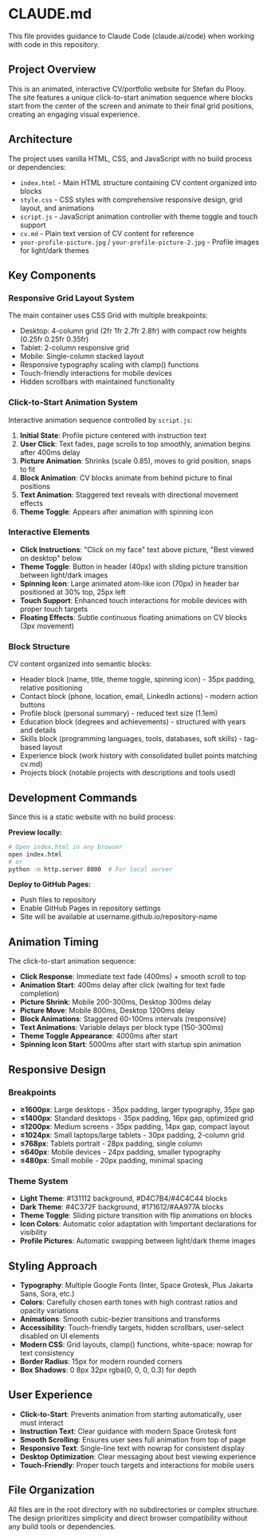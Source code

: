 # CLAUDE.md

This file provides guidance to Claude Code (claude.ai/code) when working with code in this repository.

## Project Overview

This is an animated, interactive CV/portfolio website for Stefan du Plooy. The site features a unique click-to-start animation sequence where blocks start from the center of the screen and animate to their final grid positions, creating an engaging visual experience.

## Architecture

The project uses vanilla HTML, CSS, and JavaScript with no build process or dependencies:

- `index.html` - Main HTML structure containing CV content organized into blocks
- `style.css` - CSS styles with comprehensive responsive design, grid layout, and animations
- `script.js` - JavaScript animation controller with theme toggle and touch support
- `cv.md` - Plain text version of CV content for reference
- `your-profile-picture.jpg` / `your-profile-picture-2.jpg` - Profile images for light/dark themes

## Key Components

### Responsive Grid Layout System
The main container uses CSS Grid with multiple breakpoints:
- Desktop: 4-column grid (2fr 1fr 2.7fr 2.8fr) with compact row heights (0.25fr 0.25fr 0.35fr)
- Tablet: 2-column responsive grid
- Mobile: Single-column stacked layout
- Responsive typography scaling with clamp() functions
- Touch-friendly interactions for mobile devices
- Hidden scrollbars with maintained functionality

### Click-to-Start Animation System
Interactive animation sequence controlled by `script.js`:
1. **Initial State**: Profile picture centered with instruction text
2. **User Click**: Text fades, page scrolls to top smoothly, animation begins after 400ms delay
3. **Picture Animation**: Shrinks (scale 0.85), moves to grid position, snaps to fit
4. **Block Animation**: CV blocks animate from behind picture to final positions
5. **Text Animation**: Staggered text reveals with directional movement effects
6. **Theme Toggle**: Appears after animation with spinning icon

### Interactive Elements
- **Click Instructions**: "Click on my face" text above picture, "Best viewed on desktop" below
- **Theme Toggle**: Button in header (40px) with sliding picture transition between light/dark images
- **Spinning Icon**: Large animated atom-like icon (70px) in header bar positioned at 30% top, 25px left
- **Touch Support**: Enhanced touch interactions for mobile devices with proper touch targets
- **Floating Effects**: Subtle continuous floating animations on CV blocks (3px movement)

### Block Structure
CV content organized into semantic blocks:
- Header block (name, title, theme toggle, spinning icon) - 35px padding, relative positioning
- Contact block (phone, location, email, LinkedIn actions) - modern action buttons
- Profile block (personal summary) - reduced text size (1.1em)
- Education block (degrees and achievements) - structured with years and details
- Skills block (programming languages, tools, databases, soft skills) - tag-based layout
- Experience block (work history with consolidated bullet points matching cv.md)
- Projects block (notable projects with descriptions and tools used)

## Development Commands

Since this is a static website with no build process:

**Preview locally:**
```bash
# Open index.html in any browser
open index.html
# or
python -m http.server 8000  # For local server
```

**Deploy to GitHub Pages:**
- Push files to repository
- Enable GitHub Pages in repository settings
- Site will be available at username.github.io/repository-name

## Animation Timing

The click-to-start animation sequence:
- **Click Response**: Immediate text fade (400ms) + smooth scroll to top
- **Animation Start**: 400ms delay after click (waiting for text fade completion)
- **Picture Shrink**: Mobile 200-300ms, Desktop 300ms delay
- **Picture Move**: Mobile 800ms, Desktop 1200ms delay  
- **Block Animations**: Staggered 60-100ms intervals (responsive)
- **Text Animations**: Variable delays per block type (150-300ms)
- **Theme Toggle Appearance**: 4000ms after start
- **Spinning Icon Start**: 5000ms after start with startup spin animation

## Responsive Design

### Breakpoints
- **≥1600px**: Large desktops - 35px padding, larger typography, 35px gap
- **≤1400px**: Standard desktops - 35px padding, 16px gap, optimized grid
- **≤1200px**: Medium screens - 35px padding, 14px gap, compact layout
- **≤1024px**: Small laptops/large tablets - 30px padding, 2-column grid
- **≤768px**: Tablets portrait - 28px padding, single column
- **≤640px**: Mobile devices - 24px padding, smaller typography
- **≤480px**: Small mobile - 20px padding, minimal spacing

### Theme System
- **Light Theme**: #131112 background, #D4C7B4/#4C4C44 blocks
- **Dark Theme**: #4C372F background, #171612/#AA977A blocks
- **Theme Toggle**: Sliding picture transition with flip animations on blocks
- **Icon Colors**: Automatic color adaptation with !important declarations for visibility
- **Profile Pictures**: Automatic swapping between light/dark theme images

## Styling Approach

- **Typography**: Multiple Google Fonts (Inter, Space Grotesk, Plus Jakarta Sans, Sora, etc.)
- **Colors**: Carefully chosen earth tones with high contrast ratios and opacity variations
- **Animations**: Smooth cubic-bezier transitions and transforms
- **Accessibility**: Touch-friendly targets, hidden scrollbars, user-select disabled on UI elements
- **Modern CSS**: Grid layouts, clamp() functions, white-space: nowrap for text consistency
- **Border Radius**: 15px for modern rounded corners
- **Box Shadows**: 0 8px 32px rgba(0, 0, 0, 0.3) for depth

## User Experience

- **Click-to-Start**: Prevents animation from starting automatically, user must interact
- **Instruction Text**: Clear guidance with modern Space Grotesk font
- **Smooth Scrolling**: Ensures user sees full animation from top of page
- **Responsive Text**: Single-line text with nowrap for consistent display
- **Desktop Optimization**: Clear messaging about best viewing experience
- **Touch-Friendly**: Proper touch targets and interactions for mobile users

## File Organization

All files are in the root directory with no subdirectories or complex structure. The design prioritizes simplicity and direct browser compatibility without any build tools or dependencies.